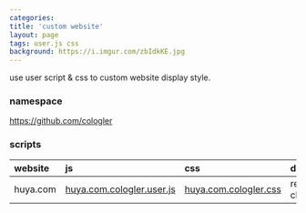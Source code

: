 ```yaml
---
categories: 
title: 'custom website'
layout: page
tags: user.js css
background: https://i.imgur.com/zbIdkKE.jpg
---
```


use user script & css to custom website display style.

<!-- more -->

### namespace

https://github.com/cologler

### scripts

website|js|css|description
:-|:-|:-|:-
huya.com|[huya.com.cologler.user.js][1]|[huya.com.cologler.css][1]|remove chatroom

[1]: https://gist.github.com/Cologler/a8c4ad256e481dbb12b659f85ea1e7d7